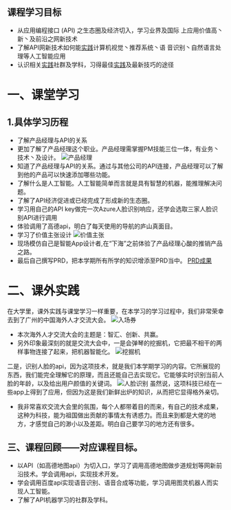 
## 课程学习目标
*   从应用编程接口 (API) 之生态圈及经济切入，学习业界及国际 上应用价值高丶新丶及前沿之网新技术
*   了解API网新技术如何能[实践](http://e.nfu.edu.cn/mod/workshop/view.php?id=1252 "实践")计算机视觉丶推荐系统丶语 音识别丶自然语言处理等人工智能应用
*   认识相关[实践](http://e.nfu.edu.cn/mod/workshop/view.php?id=1252 "实践")社群及学科，习得最佳[实践](http://e.nfu.edu.cn/mod/workshop/view.php?id=1252 "实践")及最新技巧的途径
# 一、课堂学习
## 1.具体学习历程
*  了解产品经理与API的关系
* 更加了解了产品经理这个职业。产品经理需掌握PM技能三位一体，有业务丶技术丶及设计。
![产品经理](https://upload-images.jianshu.io/upload_images/9509530-165881f2baea91c1.png?imageMogr2/auto-orient/strip%7CimageView2/2/w/1240)
* 知道了产品经理与API的关系。通过与其他公司的API连接，产品经理可以了解到他的产品可以快速添加哪些功能。
* 了解什么是人工智能。人工智能简单而言就是具有智慧的机器，能推理解决问题。
* 了解了API经济促进或已经完成了形成新的生态圈。
* 学习用自己的API key做完一次Azure人脸识别响应，还学会选取三家人脸识别API进行调用
* 体验调用了高德api，明白了每天使用的导航的庐山真面目。
* 学习了价值主张设计
![价值主张](https://upload-images.jianshu.io/upload_images/9509530-b04fa9ceaec58ff2.png?imageMogr2/auto-orient/strip%7CimageView2/2/w/1240)
* 现场模仿自己是智能App设计者,在“下海”之前体验了产品经理心酸的推销产品之路。
* 最后自己撰写PRD，把本学期所有所学的知识增添至PRD当中。
[PRD成果](https://github.com/KIKINICE/museum)
# 二、课外实践
在大学里，课外实践与课堂学习一样重要，在本学习的学习过程中，我们非常荣幸去到了广州的中国海外人才交流大会。
![入场券](https://upload-images.jianshu.io/upload_images/9509530-da29e287c3aaf7b6.png?imageMogr2/auto-orient/strip%7CimageView2/2/w/1240)
* 本次海外人才交流大会的主题是：智汇、创新、共赢。
* 另外印象最深刻的就是交流大会中，一是会弹琴的挖掘机，它把最不相干的两样事物连接了起来，把机器智能化。
![挖掘机](https://upload-images.jianshu.io/upload_images/9509530-a26b1d920a3a4fff.png?imageMogr2/auto-orient/strip%7CimageView2/2/w/1240)

二是，识别人脸的api，因为这项技术，就是我们本学期学习的内容。它所展现的东西，我们能完全理解它的原理，而且还能自己去实现它。它能够实时识别当前人脸的年龄，以及给出用户颜值的关键词。
![人脸识别](https://upload-images.jianshu.io/upload_images/9509530-cbe7fa359d1020a6.png?imageMogr2/auto-orient/strip%7CimageView2/2/w/1240)
虽然说，这项科技已经在一些app上得到了应用，但因为这是我们新鲜出炉的知识，从而把它显得格外亲切。
* 我非常喜欢交流大会里的氛围，每个人都带着目的而来，有自己的技术成果，这种为科技，能为祖国做出贡献的事情太有诱惑力。而且来到都是大佬的地方，才感觉自己的渺小以及差距。明白自己要学习的地方还有很多。
## 三、课程回顾——对应课程目标。
-  以API（如高德地图api）为切入口，学习了调用高德地图做步道规划等网新前沿技术。学会调用api，实现技术开发。
- 学会调用百度api实现语音识别、语音合成等功能，学习调用图灵机器人而实现人工智能。
- 了解了API机器学习的社群及学科。
